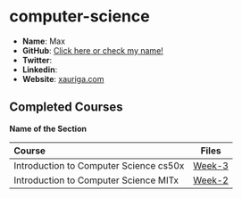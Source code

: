 # computer-science

- **Name**: Max
- **GitHub**: [Click here or check my name! ](https://github.com/AG-Systems)
- **Twitter**: []()
- **Linkedin**: []()
- **Website**: [xauriga.com](http://xauriga.com)

## Completed Courses

**Name of the Section**

Course|Files
:--|:--:
Introduction to Computer Science cs50x | [Week-3](https://github.com/AG-Systems/computer-science)
Introduction to Computer Science MITx | [Week-2](https://github.com/AG-Systems/computer-science)
